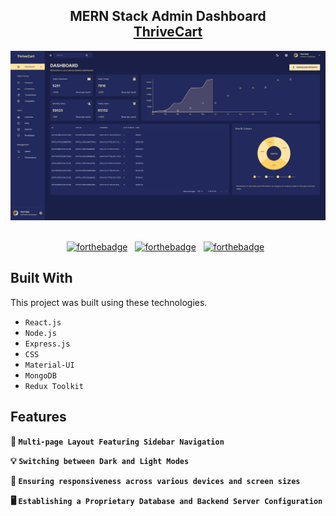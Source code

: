 <h2 align="center">
  MERN Stack Admin Dashboard<br/>
  <a href="https://veer-mern-admin.onrender.com/" target="_blank">ThriveCart</a>
</h2>
<div align="center">
  <img alt="Demo" src="./client/src/assets/DashboardSS.png" />
</div>

<br/>

<center>

[![forthebadge](https://forthebadge.com/images/badges/built-with-love.svg)](https://forthebadge.com) &nbsp;
[![forthebadge](https://forthebadge.com/images/badges/made-with-javascript.svg)](https://forthebadge.com) &nbsp;
[![forthebadge](https://forthebadge.com/images/badges/open-source.svg)](https://forthebadge.com) &nbsp;

</center>

## Built With

This project was built using these technologies.

- `React.js`
- `Node.js`
- `Express.js`
- `CSS`
- `Material-UI`
- `MongoDB`
- `Redux Toolkit`

## Features

**📖 `Multi-page Layout Featuring Sidebar Navigation`**

**💡 `Switching between Dark and Light Modes`**

**📱 `Ensuring responsiveness across various devices and screen sizes`**

**🖥️ `Establishing a Proprietary Database and Backend Server Configuration`**
